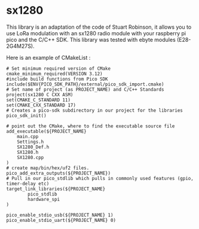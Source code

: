 # sx1280

This library is an adaptation of the code of Stuart Robinson, it allows you to use LoRa modulation with an sx1280 radio module with your raspberry pi pico and the C/C++ SDK. This library was tested with ebyte modules (E28-2G4M27S). 

Here is an example of CMakeList :

    # Set minimum required version of CMake
    cmake_minimum_required(VERSION 3.12)
    #include build functions from Pico SDK
    include($ENV{PICO_SDK_PATH}/external/pico_sdk_import.cmake)
    # Set name of project (as PROJECT_NAME) and C/C++ Standards
    project(sx1280 C CXX ASM)
    set(CMAKE_C_STANDARD 11)
    set(CMAKE_CXX_STANDARD 17)
    # Creates a pico-sdk subdirectory in our project for the libraries
    pico_sdk_init()

    # point out the CMake, where to find the executable source file
    add_executable(${PROJECT_NAME}
        main.cpp
        Settings.h
        SX1280_Def.h
        SX1280.h
        SX1280.cpp
    )
    # create map/bin/hex/uf2 files.
    pico_add_extra_outputs(${PROJECT_NAME})
    # Pull in our pico_stdlib which pulls in commonly used features (gpio, timer-delay etc)
    target_link_libraries(${PROJECT_NAME}
            pico_stdlib
            hardware_spi
    )

    pico_enable_stdio_usb(${PROJECT_NAME} 1)
    pico_enable_stdio_uart(${PROJECT_NAME} 0)
